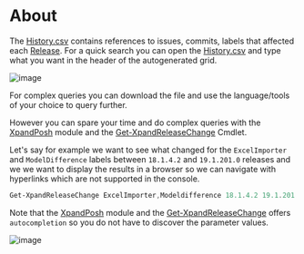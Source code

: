# About

The [History.csv](https://github.com/eXpandFramework/eXpand/blob/master/ReleaseNotesHistory/History.csv) contains references to issues, commits, labels that affected each [Release](releases.expandframeowrk.com). For a quick search you can open the [History.csv](https://github.com/eXpandFramework/eXpand/blob/master/ReleaseNotesHistory/History.csv) and type what you want in the header of the autogenerated grid.

![image](https://user-images.githubusercontent.com/159464/57982225-f817f900-7a4a-11e9-99f8-23f0afa49880.png)

For complex queries you can download the file and use the language/tools of your choice to query further.

However you can spare your time and do complex queries with the [XpandPosh](http://xpandposh.expandframework.com) module and the [Get-XpandReleaseChange](https://github.com/eXpandFramework/XpandPosh/wiki/Get-XpandReleaseChange) Cmdlet.

Let's say for example we want to see what changed for the `ExcelImporter` and `ModelDifference` labels between `18.1.4.2` and `19.1.201.0` releases and we we want to display the results in a browser so we  can navigate with hyperlinks which are not supported in the console.

```ps1
Get-XpandReleaseChange ExcelImporter,Modeldifference 18.1.4.2 19.1.201.0 -ShowInBrowser
```

Note that the [XpandPosh](http://xpandposh.expandframework.com) module and the [Get-XpandReleaseChange](https://github.com/eXpandFramework/XpandPosh/wiki/Get-XpandReleaseChange) offers `autocompletion` so you do not have to discover the parameter values.

![image](https://user-images.githubusercontent.com/159464/57982266-aae85700-7a4b-11e9-9785-99697a496ff4.png)
